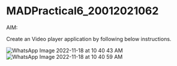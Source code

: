 # MADPractical6_20012021062

AIM:

Create an Video player application by following below instructions.

![WhatsApp Image 2022-11-18 at 10 40 43 AM](https://user-images.githubusercontent.com/90622704/202634732-5aca6ffe-9a4b-43e5-9aba-dedd0f1e6e5f.jpeg)
![WhatsApp Image 2022-11-18 at 10 40 59 AM](https://user-images.githubusercontent.com/90622704/202634828-8ba1f102-232f-4d89-a92b-452e34e6b713.jpeg)


<!-- Hi Bro -->

